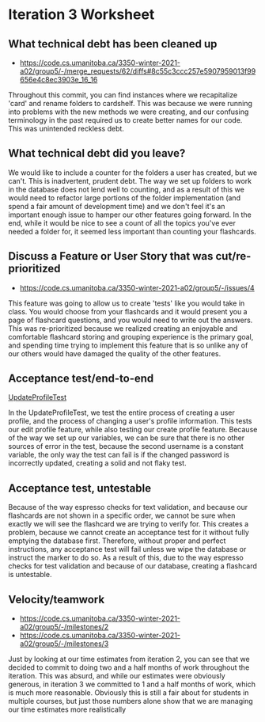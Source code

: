 Iteration 3 Worksheet
=====================

What technical debt has been cleaned up
-----------------

* https://code.cs.umanitoba.ca/3350-winter-2021-a02/group5/-/merge_requests/62/diffs#8c55c3ccc257e5907959013f99656e4c8ec3903e_16_16

<p> Throughout this commit, you can find instances where we recapitalize 'card' and rename folders to cardshelf. This was because we were running into problems with the new methods we were creating, 
and our confusing terminology in the past required us to create better names for our code. This was unintended reckless debt.

What technical debt did you leave?
-----------------

We would like to include a counter for the folders a user has created, but we can't. This is inadvertent, prudent debt. The way we set up 
folders to work in the database does not lend well to counting, and as a result of this we would need to refactor large portions of the folder 
implementation (and spend a fair amount of development time) and we don't feel it's an important enough issue to hamper our other features going forward.
In the end, while it would be nice to see a count of all the topics you've ever needed a folder for, it seemed less important than counting your flashcards.

Discuss a Feature or User Story that was cut/re-prioritized
-----------------

* https://code.cs.umanitoba.ca/3350-winter-2021-a02/group5/-/issues/4

This feature was going to allow us to create 'tests' like you would take in class. You would choose from your flashcards and it would present you 
a page of flashcard questions, and you would need to write out the answers. This was re-prioritized because we realized creating an enjoyable 
and comfortable flashcard storing and grouping experience is the primary goal, and spending time trying to implement this feature that is so 
unlike any of our others would have damaged the quality of the other features.

Acceptance test/end-to-end
-----------------

[UpdateProfileTest](https://code.cs.umanitoba.ca/3350-winter-2021-a02/group5/-/commit/bc2330eae644afd687dce7cc8c4fa4f23a7cd4bf#2a6ede2cd6e5b02f0509e3bdd18ead16061d95f0_0_42)

In the UpdateProfileTest, we test the entire process of creating a user profile, and the process of changing 
a user's profile information. This tests our edit profile feature, while also testing our create profile feature. 
Because of the way we set up our variables, we can be sure that there is no other sources of error in the test, 
because the second username is a constant variable, the only way the test can fail is if the changed password 
is incorrectly updated, creating a solid and not flaky test.

Acceptance test, untestable
-----------------

Because of the way espresso checks for text validation, and because our flashcards are not shown in a specific order, we cannot be sure when exactly we will see the flashcard 
we are trying to verify for. This creates a problem, because we cannot create an acceptance test for it without fully emptying the database first. 
Therefore, without proper and perfect instructions, any acceptance test will fail unless we wipe the database or instruct the marker to do so. As a result of this, 
due to the way espresso checks for test validation and because of our database, creating a flashcard is untestable.

Velocity/teamwork
-----------------
* https://code.cs.umanitoba.ca/3350-winter-2021-a02/group5/-/milestones/2
* https://code.cs.umanitoba.ca/3350-winter-2021-a02/group5/-/milestones/3

Just by looking at our time estimates from iteration 2, you can see that we decided to commit to doing two and a half months of work throughout the iteration. 
This was absurd, and while our estimates were obviously generous, in iteration 3 we committed to 1 and a half months of work, which is much more reasonable. 
Obviously this is still a fair about for students in multiple courses, but just those numbers alone show that we are managing our time estimates more realistically
